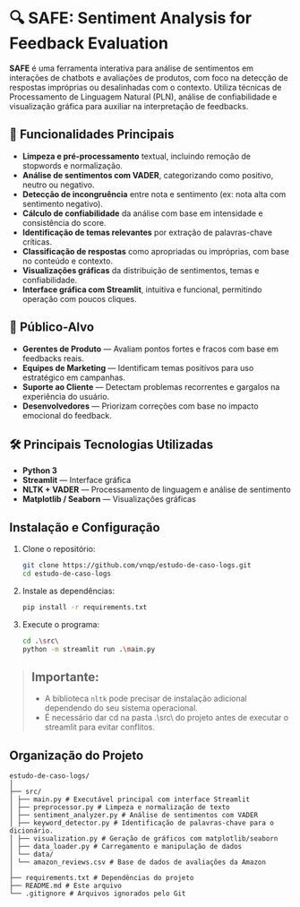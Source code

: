 # 🔍 SAFE: Sentiment Analysis for Feedback Evaluation

**SAFE** é uma ferramenta interativa para análise de sentimentos em interações de chatbots e avaliações de produtos, com foco na detecção de respostas impróprias ou desalinhadas com o contexto. Utiliza técnicas de Processamento de Linguagem Natural (PLN), análise de confiabilidade e visualização gráfica para auxiliar na interpretação de feedbacks.

## 🧠 Funcionalidades Principais

- **Limpeza e pré-processamento** textual, incluindo remoção de stopwords e normalização.
- **Análise de sentimentos com VADER**, categorizando como positivo, neutro ou negativo.
- **Detecção de incongruência** entre nota e sentimento (ex: nota alta com sentimento negativo).
- **Cálculo de confiabilidade** da análise com base em intensidade e consistência do score.
- **Identificação de temas relevantes** por extração de palavras-chave críticas.
- **Classificação de respostas** como apropriadas ou impróprias, com base no conteúdo e contexto.
- **Visualizações gráficas** da distribuição de sentimentos, temas e confiabilidade.
- **Interface gráfica com Streamlit**, intuitiva e funcional, permitindo operação com poucos cliques.

## 🎯 Público-Alvo

- **Gerentes de Produto** — Avaliam pontos fortes e fracos com base em feedbacks reais.
- **Equipes de Marketing** — Identificam temas positivos para uso estratégico em campanhas.
- **Suporte ao Cliente** — Detectam problemas recorrentes e gargalos na experiência do usuário.
- **Desenvolvedores** — Priorizam correções com base no impacto emocional do feedback.

## 🛠️ Principais Tecnologias Utilizadas

- **Python 3**
- **Streamlit** — Interface gráfica
- **NLTK + VADER** — Processamento de linguagem e análise de sentimento
- **Matplotlib / Seaborn** — Visualizações gráficas

## Instalação e Configuração

1. Clone o repositório:

   ```bash
   git clone https://github.com/vnqp/estudo-de-caso-logs.git
   cd estudo-de-caso-logs
   ```

2. Instale as dependências:

   ```bash
   pip install -r requirements.txt
   ```

3. Execute o programa:

   ```bash
   cd .\src\
   python -m streamlit run .\main.py
   ```

> ## **Importante:** 
> - A biblioteca `nltk` pode precisar de instalação adicional dependendo do seu sistema operacional.
> - É necessário dar cd na pasta .\src\ do projeto antes de executar o streamlit para evitar conflitos.

## Organização do Projeto

```
estudo-de-caso-logs/
│
├── src/
│ ├── main.py # Executável principal com interface Streamlit
│ ├── preprocessor.py # Limpeza e normalização de texto
│ ├── sentiment_analyzer.py # Análise de sentimentos com VADER
│ ├── keyword_detector.py # Identificação de palavras-chave para o dicionário.
│ ├── visualization.py # Geração de gráficos com matplotlib/seaborn
│ ├── data_loader.py # Carregamento e manipulação de dados
│ └── data/
│ └── amazon_reviews.csv # Base de dados de avaliações da Amazon
│
├── requirements.txt # Dependências do projeto
├── README.md # Este arquivo
└── .gitignore # Arquivos ignorados pelo Git
```
